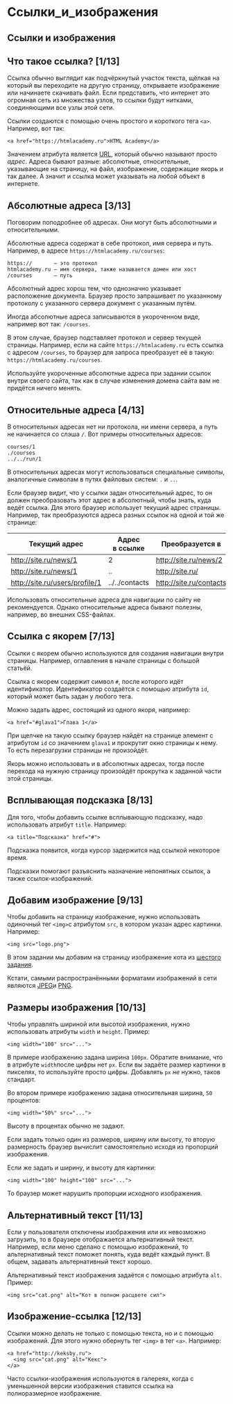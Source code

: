 # Ссылки\_и\_изображения

## Ссылки и изображения

## Что такое ссылка? \[1/13]

Ссылка обычно выглядит как подчёркнутый участок текста, щёлкая на который вы переходите на другую страницу, открываете изображение или начинаете скачивать файл. Если представить, что интернет это огромная сеть из множества узлов, то ссылки будут нитками, соединяющими все узлы этой сети.

Ссылки создаются с помощью очень простого и короткого тега `<a>`. Например, вот так:

```
<a href="https://htmlacademy.ru">HTML Academy</a>
```

Значением атрибута является [URL](http://ru.wikipedia.org/wiki/URL), который обычно называют просто _адрес_. Адреса бывают разные: абсолютные, относительные, указывающие на страницу, на файл, изображение, содержащие якорь и так далее. А значит и ссылка может указывать на любой объект в интернете.



## Абсолютные адреса \[3/13]

Поговорим поподробнее об адресах. Они могут быть абсолютными и относительными.

Абсолютные адреса содержат в себе протокол, имя сервера и путь. Например, в адресе `https://htmlacademy.ru/courses`:

```
https://       — это протокол
htmlacademy.ru — имя сервера, также называется домен или хост
/courses       — путь
```

Абсолютный адрес хорош тем, что однозначно указывает расположение документа. Браузер просто запрашивает по указанному протоколу с указанного сервера документ с указанным путём.

Иногда абсолютные адреса записываются в укороченном виде, например вот так: `/courses`.

В этом случае, браузер подставляет протокол и сервер текущей страницы. Например, если на сайте `https://htmlacademy.ru` есть ссылка с адресом `/courses`, то браузер для запроса преобразует её в такую: `https://htmlacademy.ru/courses`.

Используйте укороченные абсолютные адреса при задании ссылок внутри своего сайта, так как в случае изменения домена сайта вам не придётся ничего менять.



## Относительные адреса \[4/13]

В относительных адресах нет ни протокола, ни имени сервера, а путь не начинается со слэша `/`. Вот примеры относительных адресов:

```
courses/1
./courses
../../run/1
```

В относительных адресах могут использоваться специальные символы, аналогичные символам в путях файловых систем: `.` и `..`.

Если браузер видит, что у ссылки задан относительный адрес, то он должен преобразовать этот адрес в абсолютный, чтобы знать, куда ведёт ссылка. Для этого браузер использует текущий адрес страницы. Например, так преобразуются адреса разных ссылок на одной и той же странице:

| Текущий адрес                  | Адрес в ссылке | Преобразуется в         |
| ------------------------------ | -------------- | ----------------------- |
| http://site.ru/news/1          | 2              | http://site.ru/news/2   |
| http://site.ru/news/1          | ..             | http://site.ru/         |
| http://site.ru/users/profile/1 | ../../contacts | http://site.ru/contacts |

Использовать относительные адреса для навигации по сайту не рекомендуется. Однако относительные адреса бывают полезны, например, во внешних CSS-файлах.



## Ссылка с якорем \[7/13]

Ссылки с якорем обычно используются для создания навигации внутри страницы. Например, оглавления в начале страницы с большой статьёй.

Ссылка с якорем содержит символ `#`, после которого идёт идентификатор. Идентификатор создаётся с помощью атрибута `id`, который может быть задан у любого тега.

Можно задать адрес, состоящий из одного якоря, например:

```
<a href="#glava1">Глава 1</a>
```

При щелчке на такую ссылку браузер найдёт на странице элемент с атрибутом `id` со значением `glava1` и прокрутит окно страницы к нему. То есть перезагрузки страницы не произойдёт.

Якорь можно использовать и в абсолютных адресах, тогда после перехода на нужную страницу произойдёт прокрутка к заданной части этой страницы.



## Всплывающая подсказка \[8/13]

Для того, чтобы добавить ссылке всплывающую подсказку, надо использовать атрибут `title`. Например:

```
<a title="Подсказка" href="#">
```

Подсказка появится, когда курсор задержится над ссылкой некоторое время.

Подсказки помогают разъяснить назначение непонятных ссылок, а также ссылок-изображений.



## Добавим изображение \[9/13]

Чтобы добавить на страницу изображение, нужно использовать одиночный тег `<img>`с атрибутом `src`, в котором указан адрес картинки. Например:

```
<img src="logo.png">
```

В этом задании мы добавим на страницу изображение кота из [шестого задания](https://htmlacademy.ru/courses/40/run/6).

Кстати, самыми распространёнными форматами изображений в сети являются [JPEG](http://ru.wikipedia.org/wiki/JPEG)и [PNG](http://ru.wikipedia.org/wiki/PNG).



## Размеры изображения \[10/13]

Чтобы управлять шириной или высотой изображения, нужно использовать атрибуты `width` и `height`. Пример:

```
<img width="100" src="...">
```

В примере изображению задана ширина `100px`. Обратите внимание, что в атрибуте `width`после цифры нет `px`. Если вы задаёте размер картинки в пикселях, то используйте просто цифры. Добавлять `px` _не_ нужно, таков стандарт.

Во втором примере изображению задана относительная ширина, `50` процентов:

```
<img width="50%" src="...">
```

Высоту в процентах обычно не задают.

Если задать только один из размеров, ширину или высоту, то вторую размерность браузер вычислит самостоятельно исходя из пропорций изображения.

Если же задать и ширину, и высоту для картинки:

```
<img width="100" height="100" src="...">
```

То браузер может нарушить пропорции исходного изображения.



## Альтернативный текст \[11/13]

Если у пользователя отключены изображения или их невозможно загрузить, то в браузере отображается альтернативный текст. Например, если меню сделано с помощью изображений, то альтернативный текст поможет понять, куда ведёт каждый пункт. В общем, задавать альтернативный текст хорошо.

Альтернативный текст изображения задаётся с помощью атрибута `alt`. Пример:

```
<img src="cat.png" alt="Кот в полном расцвете сил">
```



## Изображение-ссылка \[12/13]

Ссылки можно делать не только с помощью текста, но и с помощью изображений. Для этого нужно обернуть тег `<img>` в тег `<a>`. Например:

```
<a href="http://keksby.ru">
  <img src="cat.png" alt="Кекс">
</a>
```

Часто ссылки-изображения используются в галереях, когда с уменьшенной версии изображения ставится ссылка на полноразмерное изображение.

